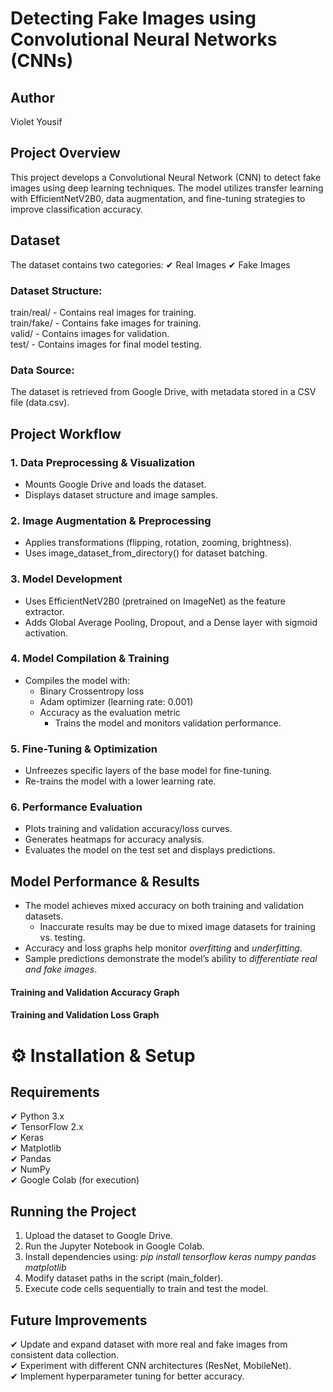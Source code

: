 # Detecting Fake Images using Convolutional Neural Networks (CNNs)

## Author
Violet Yousif

## Project Overview
This project develops a Convolutional Neural Network (CNN) to detect fake images using deep learning techniques.
The model utilizes transfer learning with EfficientNetV2B0, data augmentation, and fine-tuning strategies to improve classification accuracy.

## Dataset
The dataset contains two categories:
✔ Real Images
✔ Fake Images

### Dataset Structure:
train/real/ - Contains real images for training.<br>
train/fake/ - Contains fake images for training.<br>
valid/ - Contains images for validation.<br>
test/ - Contains images for final model testing.<br>
### Data Source:
The dataset is retrieved from Google Drive, with metadata stored in a CSV file (data.csv).

## Project Workflow
### 1. Data Preprocessing & Visualization<br>
- Mounts Google Drive and loads the dataset.<br>
- Displays dataset structure and image samples.<br>
### 2. Image Augmentation & Preprocessing<br>
- Applies transformations (flipping, rotation, zooming, brightness).<br>
- Uses image_dataset_from_directory() for dataset batching.<br>
### 3. Model Development<br>
- Uses EfficientNetV2B0 (pretrained on ImageNet) as the feature extractor.<br>
- Adds Global Average Pooling, Dropout, and a Dense layer with sigmoid activation.<br>
### 4. Model Compilation & Training<br>
- Compiles the model with:<br>
  - Binary Crossentropy loss<br>
  - Adam optimizer (learning rate: 0.001)<br>
  - Accuracy as the evaluation metric<br>
    - Trains the model and monitors validation performance.<br>
### 5. Fine-Tuning & Optimization<br>
- Unfreezes specific layers of the base model for fine-tuning.<br>
- Re-trains the model with a lower learning rate.<br>
### 6. Performance Evaluation<br>
- Plots training and validation accuracy/loss curves.<br>
- Generates heatmaps for accuracy analysis.<br>
- Evaluates the model on the test set and displays predictions.<br>

## Model Performance & Results
- The model achieves mixed accuracy on both training and validation datasets.
  - Inaccurate results may be due to mixed image datasets for training vs. testing.
- Accuracy and loss graphs help monitor _overfitting_ and _underfitting_.
- Sample predictions demonstrate the model’s ability to _differentiate real and fake images_.
#### Training and Validation Accuracy Graph
#### Training and Validation Loss Graph

# ⚙ Installation & Setup
## Requirements
✔ Python 3.x<br>
✔ TensorFlow 2.x<br>
✔ Keras<br>
✔ Matplotlib<br>
✔ Pandas<br>
✔ NumPy<br>
✔ Google Colab (for execution)<br>
## Running the Project
1. Upload the dataset to Google Drive.
2. Run the Jupyter Notebook in Google Colab.
3. Install dependencies using:
   _pip install tensorflow keras numpy pandas matplotlib_
4. Modify dataset paths in the script (main_folder).
5. Execute code cells sequentially to train and test the model.

## Future Improvements
✔ Update and expand dataset with more real and fake images from consistent data collection.<br>
✔ Experiment with different CNN architectures (ResNet, MobileNet).<br>
✔ Implement hyperparameter tuning for better accuracy.<br>
